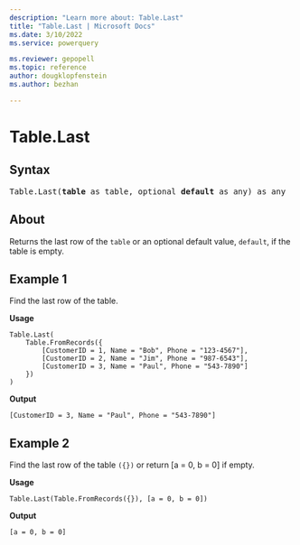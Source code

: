 ```yaml
---
description: "Learn more about: Table.Last"
title: "Table.Last | Microsoft Docs"
ms.date: 3/10/2022
ms.service: powerquery

ms.reviewer: gepopell
ms.topic: reference
author: dougklopfenstein
ms.author: bezhan

---
```

# Table.Last

## Syntax

<pre>
Table.Last(<b>table</b> as table, optional <b>default</b> as any) as any
</pre>
  
## About

Returns the last row of the `table` or an optional default value, `default`, if the table is empty.

## Example 1

Find the last row of the table.

**Usage**

```powerquery-m
Table.Last(
    Table.FromRecords({
        [CustomerID = 1, Name = "Bob", Phone = "123-4567"],
        [CustomerID = 2, Name = "Jim", Phone = "987-6543"],
        [CustomerID = 3, Name = "Paul", Phone = "543-7890"]
    })
)
```

**Output**

`[CustomerID = 3, Name = "Paul", Phone = "543-7890"]`

## Example 2

Find the last row of the table `({})` or return [a = 0, b = 0] if empty.

**Usage**

```powerquery-m
Table.Last(Table.FromRecords({}), [a = 0, b = 0])
```

**Output**

`[a = 0, b = 0]`
